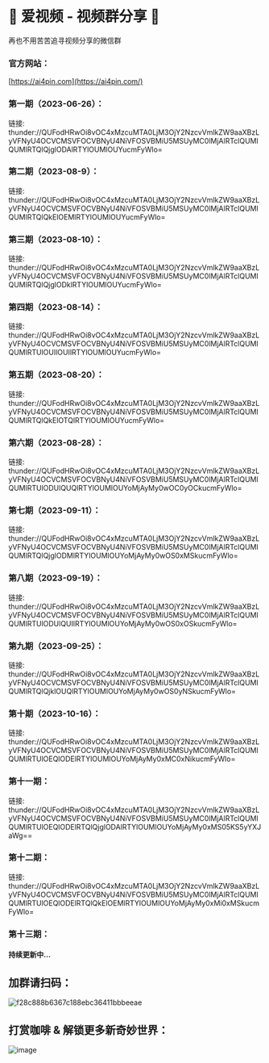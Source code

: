 # 👋 爱视频 - 视频群分享 👋

再也不用苦苦追寻视频分享的微信群

### 官方网站：
[https://ai4pin.com](https://ai4pin.com/)

### 第一期（2023-06-26）：
链接: thunder://QUFodHRwOi8vOC4xMzcuMTA0LjM3OjY2NzcvVmlkZW9aaXBzLyVFNyU4OCVCMSVFOCVBNyU4NiVFOSVBMiU5MSUyMC0lMjAlRTclQUMlQUMlRTQlQjglODAlRTYlOUMlOUYucmFyWlo=

### 第二期（2023-08-9）：
链接: thunder://QUFodHRwOi8vOC4xMzcuMTA0LjM3OjY2NzcvVmlkZW9aaXBzLyVFNyU4OCVCMSVFOCVBNyU4NiVFOSVBMiU5MSUyMC0lMjAlRTclQUMlQUMlRTQlQkElOEMlRTYlOUMlOUYucmFyWlo=

### 第三期（2023-08-10）：
链接: thunder://QUFodHRwOi8vOC4xMzcuMTA0LjM3OjY2NzcvVmlkZW9aaXBzLyVFNyU4OCVCMSVFOCVBNyU4NiVFOSVBMiU5MSUyMC0lMjAlRTclQUMlQUMlRTQlQjglODklRTYlOUMlOUYucmFyWlo=

### 第四期（2023-08-14）：
链接: thunder://QUFodHRwOi8vOC4xMzcuMTA0LjM3OjY2NzcvVmlkZW9aaXBzLyVFNyU4OCVCMSVFOCVBNyU4NiVFOSVBMiU5MSUyMC0lMjAlRTclQUMlQUMlRTUlOUIlOUIlRTYlOUMlOUYucmFyWlo=

### 第五期（2023-08-20）：
链接: thunder://QUFodHRwOi8vOC4xMzcuMTA0LjM3OjY2NzcvVmlkZW9aaXBzLyVFNyU4OCVCMSVFOCVBNyU4NiVFOSVBMiU5MSUyMC0lMjAlRTclQUMlQUMlRTQlQkElOTQlRTYlOUMlOUYucmFyWlo=

### 第六期（2023-08-28）：
链接: thunder://QUFodHRwOi8vOC4xMzcuMTA0LjM3OjY2NzcvVmlkZW9aaXBzLyVFNyU4OCVCMSVFOCVBNyU4NiVFOSVBMiU5MSUyMC0lMjAlRTclQUMlQUMlRTUlODUlQUQlRTYlOUMlOUYoMjAyMy0wOC0yOCkucmFyWlo=

### 第七期（2023-09-11）：
链接: thunder://QUFodHRwOi8vOC4xMzcuMTA0LjM3OjY2NzcvVmlkZW9aaXBzLyVFNyU4OCVCMSVFOCVBNyU4NiVFOSVBMiU5MSUyMC0lMjAlRTclQUMlQUMlRTQlQjglODMlRTYlOUMlOUYoMjAyMy0wOS0xMSkucmFyWlo=

### 第八期（2023-09-19）：
链接: thunder://QUFodHRwOi8vOC4xMzcuMTA0LjM3OjY2NzcvVmlkZW9aaXBzLyVFNyU4OCVCMSVFOCVBNyU4NiVFOSVBMiU5MSUyMC0lMjAlRTclQUMlQUMlRTUlODUlQUIlRTYlOUMlOUYoMjAyMy0wOS0xOSkucmFyWlo=

### 第九期（2023-09-25）：
链接: thunder://QUFodHRwOi8vOC4xMzcuMTA0LjM3OjY2NzcvVmlkZW9aaXBzLyVFNyU4OCVCMSVFOCVBNyU4NiVFOSVBMiU5MSUyMC0lMjAlRTclQUMlQUMlRTQlQjklOUQlRTYlOUMlOUYoMjAyMy0wOS0yNSkucmFyWlo=

### 第十期（2023-10-16）：
链接: thunder://QUFodHRwOi8vOC4xMzcuMTA0LjM3OjY2NzcvVmlkZW9aaXBzLyVFNyU4OCVCMSVFOCVBNyU4NiVFOSVBMiU5MSUyMC0lMjAlRTclQUMlQUMlRTUlOEQlODElRTYlOUMlOUYoMjAyMy0xMC0xNikucmFyWlo=

### 第十一期：
链接: thunder://QUFodHRwOi8vOC4xMzcuMTA0LjM3OjY2NzcvVmlkZW9aaXBzLyVFNyU4OCVCMSVFOCVBNyU4NiVFOSVBMiU5MSUyMC0lMjAlRTclQUMlQUMlRTUlOEQlODElRTQlQjglODAlRTYlOUMlOUYoMjAyMy0xMS05KS5yYXJaWg==

### 第十二期：
链接: thunder://QUFodHRwOi8vOC4xMzcuMTA0LjM3OjY2NzcvVmlkZW9aaXBzLyVFNyU4OCVCMSVFOCVBNyU4NiVFOSVBMiU5MSUyMC0lMjAlRTclQUMlQUMlRTUlOEQlODElRTQlQkElOEMlRTYlOUMlOUYoMjAyMy0xMi0xMSkucmFyWlo=


### 第十三期：
#### 持续更新中...

## 加群请扫码：
![f28c888b6367c188ebc36411bbbeeae](https://github.com/ai4pin/ai4pin/assets/141907757/6d9d0e95-31c8-4db3-bf35-ea9929dd481d)


## 打赏咖啡 & 解锁更多新奇妙世界：
![image](https://github.com/ai4pin/ai4pin/assets/141907757/49c6a582-60d7-44f8-97d2-deff673a0ab4)




